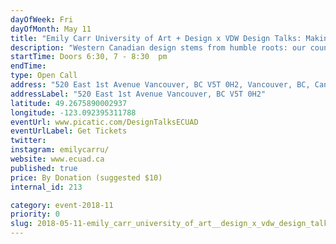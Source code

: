 ```yaml
---
dayOfWeek: Fri
dayOfMonth: May 11
title: "Emily Carr University of Art + Design x VDW Design Talks: Making the Invisible Visible in Canadian Design"
description: "Western Canadian design stems from humble roots: our country's early practitioners were often anonymous, though their work impacted the everyday lives of citizens. They shaped Canada through design, creating the architecture, systems and products of a newly founded and developing country. As a result, Canadian design has been, in practice, largely unseen in Canadian life and in the international design market. <br> <br> Spend an evening with five designers whose work challenges this anonymity and brings attention to the value and impact that West Coast design contributes to on a local and a global scale. Five short presentations will be followed by a roundtable discussion and audience Q&A.<br>  <br> Speakers: Bonne Zabolotney (Vice President Academic + Provost, ECU); Mo Dhaliwal (Director of Strategy, Skyrocket Digital) David Battersby (Partner, BattersbyHowat Architects Inc.); Michael Leckie (Principal, Leckie Studio); and Kate Duncan (Designer, Kate Duncan Furniture Design). Moderated by Anicka Quin (Editorial Director, Western Living & Vancouver magazine) and Leanne Prain (President, GDC BC)."
startTime: Doors 6:30, 7 - 8:30  pm
endTime: 
type: Open Call
address: "520 East 1st Avenue Vancouver, BC V5T 0H2, Vancouver, BC, Canada"
addressLabel: "520 East 1st Avenue Vancouver, BC V5T 0H2"
latitude: 49.2675890002937
longitude: -123.092395311788
eventUrl: www.picatic.com/DesignTalksECUAD
eventUrlLabel: Get Tickets
twitter: 
instagram: emilycarru/
website: www.ecuad.ca
published: true
price: By Donation (suggested $10)
internal_id: 213

category: event-2018-11
priority: 0
slug: 2018-05-11-emily_carr_university_of_art__design_x_vdw_design_talks_making_the_invisible_visible_in_canadian_design
---
```

